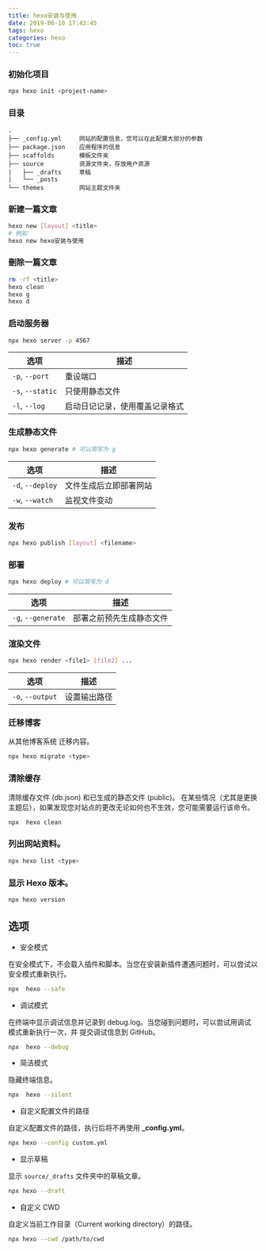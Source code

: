 ```yaml
---
title: hexo安装与使用
date: 2019-06-10 17:43:45
tags: hexo
categories: hexo
toc: true
---
```



### 初始化项目

```bash
npx hexo init <project-name>
```

### 目录

```
.
├── _config.yml 	网站的配置信息，您可以在此配置大部分的参数
├── package.json 	应用程序的信息
├── scaffolds 		模板文件夹
├── source 			资源文件夹，存放用户资源
|   ├── _drafts 	草稿
|   └── _posts
└── themes 			网站主题文件夹
```

### 新建一篇文章

```bash
hexo new [layout] <title>
# 例如
hexo new hexo安装与使用
```

### 刪除一篇文章

```bash
rm -rf <title>
hexo clean
hexo g
hexo d
```


### 启动服务器

```bash
npx hexo server -p 4567
```

|选项	| 描述	|
|-------|-------|
|`-p`, `--port`		| 	重设端口 					|
|`-s`, `--static` 	|	只使用静态文件 			 	|
|`-l`, `--log` 		|	启动日记记录，使用覆盖记录格式 |

### 生成静态文件

```bash
npx hexo generate # 可以简写为 g
```

|选项	| 	描述	|
|-------|------|
|`-d`, `--deploy`| 	文件生成后立即部署网站 |
|`-w`, `--watch` |	监视文件变动 			 |

### 发布

```bash
npx hexo publish [layout] <filename>
```

### 部署

```bash
npx hexo deploy # 可以简写为 d
```

|选项	| 	描述	|
|-------|------|
|`-g`, `--generate`| 部署之前预先生成静态文件 |

### 渲染文件

```bash
npx hexo render <file1> [file2] ...
```

|选项	| 	描述	|
|-------|------|
|`-o`, `--output`| 设置输出路径 |

### 迁移博客

从其他博客系统 迁移内容。
```bash
npx hexo migrate <type>
```

### 清除缓存

清除缓存文件 (db.json) 和已生成的静态文件 (public)。
在某些情况（尤其是更换主题后），如果发现您对站点的更改无论如何也不生效，您可能需要运行该命令。
```bash
npx  hexo clean
```

### 列出网站资料。

```bash
npx hexo list <type>
```

### 显示 Hexo 版本。

```bash
npx hexo version
```

## 选项

* 安全模式

在安全模式下，不会载入插件和脚本。当您在安装新插件遭遇问题时，可以尝试以安全模式重新执行。
```bash
npx  hexo --safe
```

* 调试模式

在终端中显示调试信息并记录到 debug.log。当您碰到问题时，可以尝试用调试模式重新执行一次，并 提交调试信息到 GitHub。
```bash
npx  hexo --debug
```

* 简洁模式

隐藏终端信息。
```bash
npx  hexo --silent
```

* 自定义配置文件的路径

自定义配置文件的路径，执行后将不再使用 **_config.yml**。
```bash
npx hexo --config custom.yml
```

* 显示草稿

显示 `source/_drafts` 文件夹中的草稿文章。
```bash
npx hexo --draft
```

* 自定义 CWD

自定义当前工作目录（Current working directory）的路径。
```bash
npx hexo --cwd /path/to/cwd
```